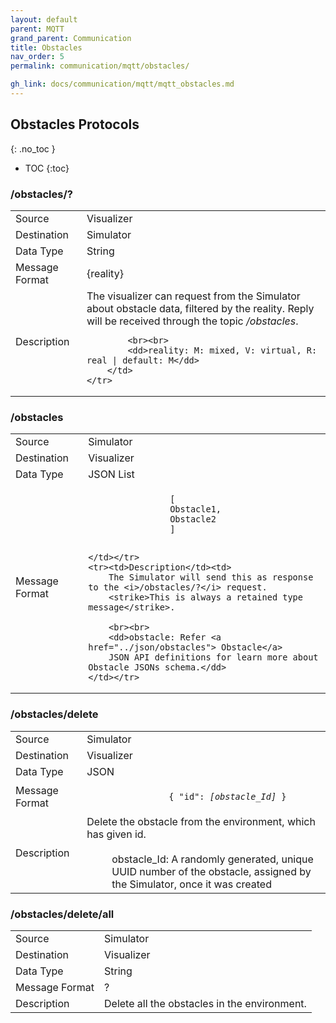 ```yaml
---
layout: default
parent: MQTT
grand_parent: Communication
title: Obstacles
nav_order: 5
permalink: communication/mqtt/obstacles/

gh_link: docs/communication/mqtt/mqtt_obstacles.md
---
```


## Obstacles Protocols
{: .no_toc }

- TOC
{:toc}


### /obstacles/?

<table>
    <tr><td>Source</td><td>Visualizer</td></tr>
    <tr><td>Destination</td><td>Simulator</td></tr>
    <tr><td>Data Type</td><td>String</td></tr>
    <tr><td>Message Format</td><td>
        {reality}
    </td></tr>
    <tr><td>Description</td>
        <td>
            The visualizer can request from the Simulator about obstacle data, filtered by the reality. Reply will be received through the topic <i>/obstacles</i>.

            <br><br>
            <dd>reality: M: mixed, V: virtual, R: real | default: M</dd>
        </td>
    </tr>
</table>

### /obstacles

<table>
    <tr><td>Source</td><td> Simulator </td></tr>
    <tr><td>Destination</td><td> Visualizer</td></tr>
    <tr><td>Data Type</td><td> JSON List</td></tr>
    <tr><td>Message Format</td><td>
        <div class="language-json highlighter-rouge">
            <code class="highlight">
                [
                Obstacle1,
                Obstacle2
                ]
            </code>
        </div>

    </td></tr>
    <tr><td>Description</td><td>
        The Simulator will send this as response to the <i>/obstacles/?</i> request.
        <strike>This is always a retained type message</strike>.

        <br><br>
        <dd>obstacle: Refer <a href="../json/obstacles"> Obstacle</a>
        JSON API definitions for learn more about Obstacle JSONs schema.</dd>
    </td></tr>
</table>

### /obstacles/delete

<table>
    <tr><td>Source</td><td> Simulator </td></tr>
    <tr><td>Destination</td><td> Visualizer</td></tr>
    <tr><td>Data Type</td><td> JSON</td></tr>
    <tr><td>Message Format</td><td>
        <div class="language-json highlighter-rouge">
            <code class="highlight">
                { "id": <i>[obstacle_Id]</i> }
            </code>
        </div>
    </td></tr>
    <tr><td>Description</td><td>
        Delete the obstacle from the environment, which has given id.
        <br><br>
        <dd>obstacle_Id: A randomly generated, unique UUID number of the obstacle,
            assigned by the Simulator, once it was created</dd>
        </td>
    </tr>
</table>

### /obstacles/delete/all

<table>
    <tr><td>Source</td><td> Simulator </td></tr>
    <tr><td>Destination</td><td> Visualizer</td></tr>
    <tr><td>Data Type</td><td> String </td></tr>
    <tr><td>Message Format</td><td>
        ?
    </td></tr>
    <tr><td>Description</td><td>
        Delete all the obstacles in the environment.
    </td></tr>
</table>
